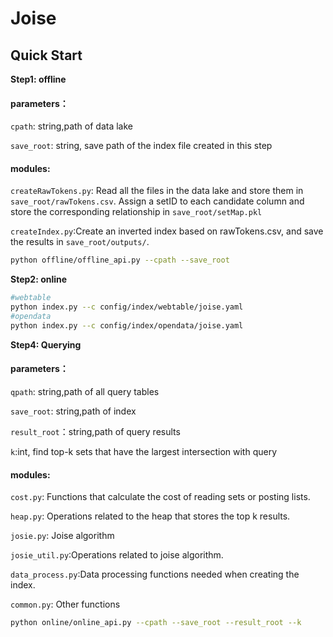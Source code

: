 <div>
    <h1>Joise</h1>
</div>


<h2>Quick Start</h2>

**Step1: offline**

#### parameters：
`cpath`: string,path of data lake

`save_root`: string, save path of the index file created in this step

#### modules:
`createRawTokens.py`: Read all the files in the data lake and store them in `save_root/rawTokens.csv`. Assign a setID to each candidate column and store the corresponding relationship in `save_root/setMap.pkl`

`createIndex.py`:Create an inverted index based on rawTokens.csv, and save the results in `save_root/outputs/`.


```sh
python offline/offline_api.py --cpath --save_root
```

**Step2: online**

```sh
#webtable
python index.py --c config/index/webtable/joise.yaml
#opendata
python index.py --c config/index/opendata/joise.yaml
```

**Step4: Querying**

#### parameters：
`qpath`: string,path of all query tables

`save_root`: string,path of index

`result_root`：string,path of query results

`k`:int, find top-k sets that have the largest intersection with query

#### modules:
`cost.py`: Functions that calculate  the cost of reading sets or posting lists.

`heap.py`: Operations related to the heap that stores the top k results.

`josie.py`: Joise algorithm

`josie_util.py`:Operations related to joise algorithm.

`data_process.py`:Data processing functions needed when creating the index.

`common.py`: Other functions

```sh
python online/online_api.py --cpath --save_root --result_root --k
```